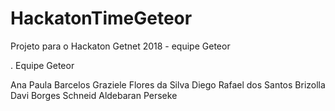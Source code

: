 # HackatonTimeGeteor
Projeto para o Hackaton Getnet 2018 - equipe Geteor

. Equipe Geteor

Ana Paula Barcelos
Graziele Flores da Silva
Diego Rafael dos Santos Brizolla
Davi Borges Schneid
Aldebaran Perseke
